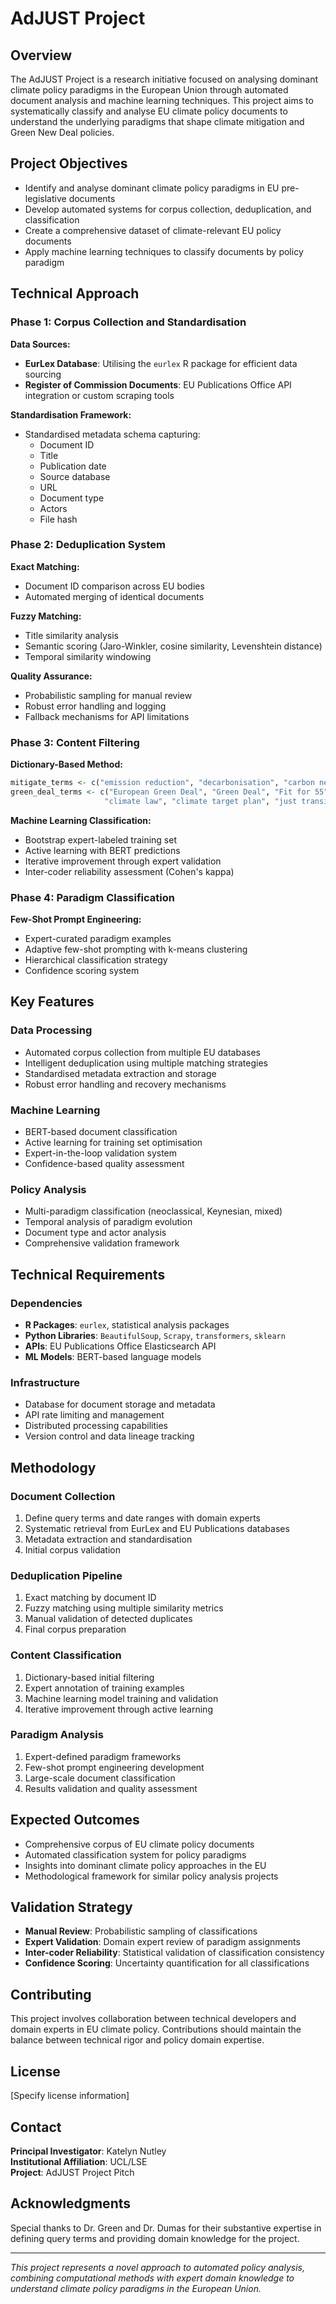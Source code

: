 
# AdJUST Project

## Overview

The AdJUST Project is a research initiative focused on analysing dominant climate policy paradigms in the European Union through automated document analysis and machine learning techniques. This project aims to systematically classify and analyse EU climate policy documents to understand the underlying paradigms that shape climate mitigation and Green New Deal policies.

## Project Objectives

- Identify and analyse dominant climate policy paradigms in EU pre-legislative documents
- Develop automated systems for corpus collection, deduplication, and classification
- Create a comprehensive dataset of climate-relevant EU policy documents
- Apply machine learning techniques to classify documents by policy paradigm

## Technical Approach

### Phase 1: Corpus Collection and Standardisation

**Data Sources:**
- **EurLex Database**: Utilising the `eurlex` R package for efficient data sourcing
- **Register of Commission Documents**: EU Publications Office API integration or custom scraping tools

**Standardisation Framework:**
- Standardised metadata schema capturing:
  - Document ID
  - Title
  - Publication date
  - Source database
  - URL
  - Document type
  - Actors
  - File hash

### Phase 2: Deduplication System

**Exact Matching:**
- Document ID comparison across EU bodies
- Automated merging of identical documents

**Fuzzy Matching:**
- Title similarity analysis
- Semantic scoring (Jaro-Winkler, cosine similarity, Levenshtein distance)
- Temporal similarity windowing

**Quality Assurance:**
- Probabilistic sampling for manual review
- Robust error handling and logging
- Fallback mechanisms for API limitations

### Phase 3: Content Filtering

**Dictionary-Based Method:**
```r
mitigate_terms <- c("emission reduction", "decarbonisation", "carbon neutral")
green_deal_terms <- c("European Green Deal", "Green Deal", "Fit for 55", 
                     "climate law", "climate target plan", "just transition")
```

**Machine Learning Classification:**
- Bootstrap expert-labeled training set
- Active learning with BERT predictions
- Iterative improvement through expert validation
- Inter-coder reliability assessment (Cohen's kappa)

### Phase 4: Paradigm Classification

**Few-Shot Prompt Engineering:**
- Expert-curated paradigm examples
- Adaptive few-shot prompting with k-means clustering
- Hierarchical classification strategy
- Confidence scoring system

## Key Features

### Data Processing
- Automated corpus collection from multiple EU databases
- Intelligent deduplication using multiple matching strategies
- Standardised metadata extraction and storage
- Robust error handling and recovery mechanisms

### Machine Learning
- BERT-based document classification
- Active learning for training set optimisation
- Expert-in-the-loop validation system
- Confidence-based quality assessment

### Policy Analysis
- Multi-paradigm classification (neoclassical, Keynesian, mixed)
- Temporal analysis of paradigm evolution
- Document type and actor analysis
- Comprehensive validation framework

## Technical Requirements

### Dependencies
- **R Packages**: `eurlex`, statistical analysis packages
- **Python Libraries**: `BeautifulSoup`, `Scrapy`, `transformers`, `sklearn`
- **APIs**: EU Publications Office Elasticsearch API
- **ML Models**: BERT-based language models

### Infrastructure
- Database for document storage and metadata
- API rate limiting and management
- Distributed processing capabilities
- Version control and data lineage tracking

## Methodology

### Document Collection
1. Define query terms and date ranges with domain experts
2. Systematic retrieval from EurLex and EU Publications databases
3. Metadata extraction and standardisation
4. Initial corpus validation

### Deduplication Pipeline
1. Exact matching by document ID
2. Fuzzy matching using multiple similarity metrics
3. Manual validation of detected duplicates
4. Final corpus preparation

### Content Classification
1. Dictionary-based initial filtering
2. Expert annotation of training examples
3. Machine learning model training and validation
4. Iterative improvement through active learning

### Paradigm Analysis
1. Expert-defined paradigm frameworks
2. Few-shot prompt engineering development
3. Large-scale document classification
4. Results validation and quality assessment

## Expected Outcomes

- Comprehensive corpus of EU climate policy documents
- Automated classification system for policy paradigms
- Insights into dominant climate policy approaches in the EU
- Methodological framework for similar policy analysis projects

## Validation Strategy

- **Manual Review**: Probabilistic sampling of classifications
- **Expert Validation**: Domain expert review of paradigm assignments
- **Inter-coder Reliability**: Statistical validation of classification consistency
- **Confidence Scoring**: Uncertainty quantification for all classifications

## Contributing

This project involves collaboration between technical developers and domain experts in EU climate policy. Contributions should maintain the balance between technical rigor and policy domain expertise.

## License

[Specify license information]

## Contact

**Principal Investigator**: Katelyn Nutley  
**Institutional Affiliation**: UCL/LSE  
**Project**: AdJUST Project Pitch

## Acknowledgments

Special thanks to Dr. Green and Dr. Dumas for their substantive expertise in defining query terms and providing domain knowledge for the project.

---

*This project represents a novel approach to automated policy analysis, combining computational methods with expert domain knowledge to understand climate policy paradigms in the European Union.*
